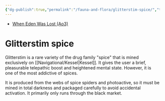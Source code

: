 ```yaml
---
{"dg-publish":true,"permalink":"/fauna-and-flora/glitterstim-spice/","tags":["fauna"],"dgHomeLink":false}
---
```


- [When Eden Was Lost (Ao3)](https://archiveofourown.org/works/19334440/chapters/45992584)

# Glitterstim spice

Glitterstim is a rare variety of the drug family "spice" that is mined exclusively on [[Navigational/Kessel\|Kessel]]. It gives the user a brief, pleasurable telepathic boost and heightened mental state. However, it is one of the most addictive of spices. 

It is produced from the webs of spice spiders and photoactive, so it must be mined in total darkness and packaged carefully to avoid accidental activation. It primarily only runs through the black market. 
